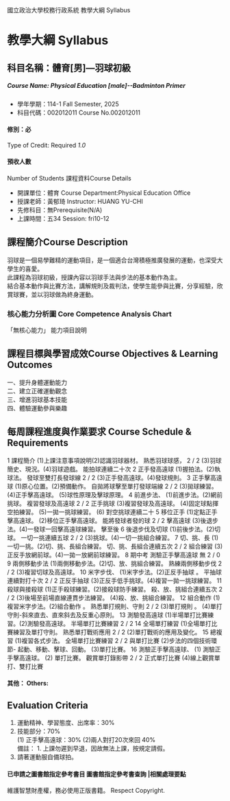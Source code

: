 國立政治大學校務行政系統 教學大綱 Syllabus
# 教學大綱 Syllabus
##  科目名稱：體育[男]—羽球初級
#####  Course Name: Physical Education [male]--Badminton Primer
  * 學年學期：114-1 Fall Semester, 2025 
  * 科目代碼：002012011 Course No.002012011
#### 修別：必
Type of Credit: Required 
_1.0_
#### 預收人數
Number of Students
課程資料Course Details
  * 開課單位：體育 Course Department:Physical Education Office 
  * 授課老師：黃郁琦 Instructor: HUANG YU-CHI 
  * 先修科目：無Prerequisite(N/A)
  * 上課時間：五34 Session: fri10-12
##  課程簡介Course Description
羽球是一個易學難精的運動項目，是一個適合台灣積極推廣發展的運動，也深受大學生的喜愛。   
此課程為羽球初級，授課內容以羽球手法與步法的基本動作為主。   
結合基本動作與比賽方法，講解規則及裁判法，使學生能參與比賽，分享經驗，欣賞球賽，並以羽球做為終身運動。
###  核心能力分析圖 Core Competence Analysis Chart
「無核心能力」 
能力項目說明
##  課程目標與學習成效Course Objectives & Learning Outcomes 
一、提升身體運動能力   
二、建立正確運動觀念   
三、增進羽球基本技能   
四、體驗運動參與樂趣
##  每周課程進度與作業要求 Course Schedule & Requirements
1 課程簡介 (1)上課注意事項說明(2)認識羽球器材。 熟悉羽球球感， 2 / 2
(3)羽球簡史、現況。(4)羽球遊戲。 能拍球連續二十次
2 正手發高遠球 (1)握拍法。(2)執球法。 發球至雙打長發球線 2 / 2
(3)正手發高遠球。(4)發球規則。
3 正手擊高遠球 (1)原心位置。(2)預備動作。 自拋將球擊至單打發球端線 2 / 2
(3)拋球練習。
(4)正手擊高遠球。 (5)球性原理及擊球原理。
4 前進步法、 (1)前進步法。(2)網前挑球。 複習發球及高遠球 2 / 2
正手挑球 (3)複習發球及高遠球。
(4)固定球點揮空拍練習。 (5)一拋一挑球練習。 (6) 對空挑球連續二十
5 移位正手 (1)定點正手擊高遠球。 (2)移位正手擊高遠球。 能將發球者發的球 2 / 2
擊高遠球 (3)後退步法。(4)一發球一回擊高遠球練習。 擊至後
6 後退步伐及切球 (1)前後步法。(2)切球。 一切一挑連續五球 2 / 2
(3)挑球。(4)一切一挑組合練習。
7 切、挑、長 (1)一切一挑。(2)切、挑、長組合練習。 切、挑、長組合連續五次 2 / 2
組合練習 (3)正反手放網前球。(4)一拋一放網前球練習。
8 期中考 測驗正手擊高遠球 無 2 / 0
9 兩側移動步法 (1)兩側移動步法。(2)切、放、挑組合練習。 熟練兩側移動步伐 2 / 2
(3)複習切球及高遠球。
10 米字步伐、 (1)米字步法。(2)正反手抽球 。 平抽球連續對打十次 2 / 2
正反手抽球 (3)正反手低手挑球。(4)複習一拋一挑球練習。
11 殺球與接殺球 (1)正手殺球練習。(2)接殺球防手練習。 殺、放、挑組合連續五次 2 / 2
(3)後場至前場直線連貫步法練習。
(4)殺、放、挑組合練習。
12 組合動作 (1)複習米字步法。(2)組合動作 。 熟悉單打規則、守則 2 / 2
(3)單打規則 。
(4)單打守則-斜來直去、直來斜去及反重心原則。
13 測驗發高遠球 (1)半場單打比賽練習。(2)測驗發高遠球。 半場單打比賽練習 2 / 2
14 全場單打練習 (1)全場單打比賽練習及單打守則。 熟悉單打戰術應用 2 / 2
(2)單打戰術的應用及變化。
15 總複習 (1)複習各式步法。 全場單打比賽練習 2 / 2
與單打比賽 (2)步法的四個技術環節-
起動、移動、擊球、回動。
(3)單打比賽。 16 測驗正手擊高遠球、 (1) 測驗正手擊高遠球。 (2) 單打比賽。 觀賞單打錄影帶 2 / 2
正式單打比賽 (4)線上觀賞單打、雙打比賽
####  其他： Others:
## Evaluation Criteria
1. 運動精神、學習態度、出席率：30%   
2. 技能部分：70%   
(1) 正手擊高遠球：30% (2)兩人對打20次來回 40%   
備註： 1. 上課勿遲到早退，因故無法上課，按規定請假。   
2. 請著運動服自備球拍。
####  已申請之圖書館指定參考書目  圖書館指定參考書查詢 |相關處理要點
維護智慧財產權，務必使用正版書籍。 Respect Copyright.